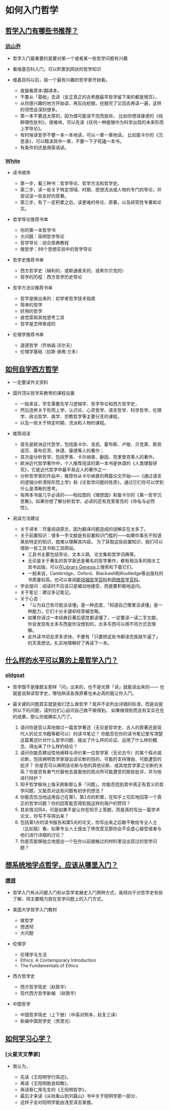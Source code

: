 # 如何入门哲学

## [哲学入门有哪些书推荐？][1]

### [远山乔][2]

- 哲学入门最重要的是要对某一个或者某一些哲学问题有兴趣

- 看维基百科入门，可以积累到网状的哲学知识

- 维基百科以后，挑一个最有兴趣的哲学家开始看。
  - 直接看原本/翻译本。
  - 不要从「基础」去读（反正真正的古希腊最早哲学留下来的都是残页）。
  - 从你感兴趣的地方开始读，再反向挖掘，挖掘完了又回去再读一遍，这样的领悟会深刻很多。
  - 第一本不要选太厚的，因为很可能读不完而放弃。
    比如你想读康德的《纯粹理性批判》，很难啃，可以先读《任何一种能够作为科学出现的未来形而上学导论》。
  - 有时候读哲学不要一本一本地读，可以一章一章地读。
    比如笛卡尔的《沉思录》，可以精读其中一章，不要一下子死磕一本书。
  - 有条件的还是用英语读。

### [White][3]

- 读书顺序
  - 第一步，看三种书：哲学导论、哲学方法和哲学史。
  - 第二步，读一些关于特定领域、时期、思想流派或人物的专门的导论，并尝试读一些友好的原著。
  - 第三步，有了一定积累之后，读更难的导论、原著，以及研究性专著和论文。

- 哲学导论推荐书单
  - 你的第一本哲学书
  - 大问题：简明哲学导论
  - 哲学导论：综合原典教程
  - 做哲学：88个思想实验中的哲学导论

- 哲学史推荐书单
  - 西方哲学史（梯利的，或斯通普夫的，或希尔贝克的）
  - 哲学的历程：西方哲学历史导论

- 哲学方法论推荐书单
  - 哲学是做出来的：初学者哲学技术指南
  - 简单的哲学
  - 好用的哲学
  - 直觉泵和其他思考工具
  - 哲学是怎样练成的

- 伦理学推荐书单
  - 道德哲学（乔纳森·沃尔夫）
  - 伦理学基础（拉斯·谢弗·兰多）

## [如何自学西方哲学][4]

- 一定要读外文资料

- 国外顶尖哲学系教育的课程设置
  - 一般来说，学生需要先学习逻辑学、哲学导论和西方哲学史，
  - 然后选修关于形而上学、认识论、心灵哲学、语言哲学、科学哲学、伦理学、政治哲学、美学、宗教哲学等主要分支的课程，
  - 以及一些关于特定时期、流派和人物的课程。

- 推荐阅读
  - 首先是欧洲近代哲学，包括笛卡尔、洛克、霍布斯、卢梭、贝克莱、斯宾诺莎、莱布尼茨、休谟、康德等人的著作；
  - 其次是分析哲学，包括罗素、卡尔纳普、蒯因、克里普克等人的著作。
  - 欧洲近代哲学著作中，个人推荐阅读的第一本书是休谟的《人类理智研究》，它是近代哲学中最平易近人的著作之一
  - 分析哲学家的作品中，推荐你从卡尔纳普的两篇论文开始——《通过语言的逻辑分析清除形而上学》和《论哲学问题的性质》，通过它们你可以学到什么是清晰的思考。
  - 有两本书是几乎必读的——柏拉图的《理想国》和笛卡尔的《第一哲学沉思集》。如果你想了解分析哲学，必读的还有克里普克的《命名与必然性》。

- 阅读方法建议
  - 关于译本：尽量阅读原文，因为翻译问题造成的误解实在太多了。
  - 关于前置知识：很多一手文献是有前置知识门槛的——如果你事先不知道某些特定的知识，就难以理解其内容。
    为了获取这些前置知识，我们可以借助一些工具书和工具网站。
    - 工具书主要包括导论、文本义疏、论文集和哲学词典等。
    - 无论是关于著名的哲学家还是著名的哲学著作，都有相当多的相关工具书出版，可以在[Library Genesis][6]上搜索和下载它们。
    - 一般来说，Cambridge、Oxford、Blackwell和Routledge等出版社的书质量较高。也可以查阅[斯坦福哲学百科][7]和[网络哲学百科][8]。
  - 学会提问：阅读时不应该只是被动地接受，而是要积极地追问。
  - 关于笔记：建议多记笔记。
  - 关于心态：
    - 「认为自己有可能没读懂」是一种态度，「知道自己哪里没读懂」是一种能力，它们十分关键却经常被忽略。
    - 如果你读过一本经典巨著后感觉都读懂了，一定要读一读二手文献，你会发现有太多东西是你没想到的，太多东西可以用不同方式去理解。
    - 此外读书切忌求多求快，不要有「只要把这些书都读完我就牛逼了」的天真想法，扎实地理解好了再读下一本。

## [什么样的水平可以算的上是哲学入门？][5]

### [oldgoat][9]

- 哲学既不是像题主那样「问」出来的，也不是光靠「读」就能读出来的——
  也就是说熟读哲学史，哪怕熟读各类原著也未必真的能让你入门。

- 最关键的问题其实就是我们怎么做哲学？我并不会列出详细的标准，而是会提供以下的问题，请列位扪心自问自己做不做得到。
  如果做得到而且有实实在在的成果，那么你就确实入门了。
   1. 请问你是否认真地做过一篇哲学著述（无论是哲学史、古人的原著还是现代人的论文书籍等都可以）的读书笔记？
     你能否在你的读书笔记里写清楚这篇著述针对什么哲学问题、提出了什么样的论证、运用了什么样的概念、得出来了什么样的结论？
   2. 请问你能否建设性地阐释与评价某一位哲学家（无论古今）的某个观点或论断，包括阐明哲学家提出该论断的目的、可能的支持理由、可能遭受的批评？
     你是否可以阐明该论断与他的其他论断、或其他哲学家之论断的关系？你是否有勇气代替他去直面他的观点所可能遭受的那些批评，并为他进行辩护？
   3. 知乎哲学板块上每天刷新那么多「问题」，你能否找到其中真正有意义的哲学问题，又能否对这些问题有初步的想法？
   4. 你能否恰当地运用自己在第1、第2点的积累，在知乎上切实地回答一个真正的哲学问题？你的回答能否得到我这样的用户的赞同？
   5. 其余情况同4，可是如果不是让你在知乎上答题，而是真的写出一篇学术论文，你写不写得出来？
   6. 包括第1点的读书报告和第5点的论文，你写出来之后敢不敢给专业人士（比如我）看，如果专业人士提出了修改意见那你会不会虚心接受或者与他们进行详细的讨论？
   7. 你是否能够独立地提出一个在你以前接触过的材料里没出现过的哲学问题？

## [想系统地学点哲学，应该从哪里入门？][13]

### [唐逍][14]

- 哲学入门有从问题入门和从哲学发展史入门两种方式，我倾向于对哲学史有些了解，但主要精力放在哲学问题上的入门方式。

- 美国大学哲学入门教材
  - 做哲学
  - 想透彻
  - 大问题

- 伦理学
  - 伦理学与生活
  - Ethics: A Contemporary Introduction
  - The Fundamentals of Ethics

- 西方哲学史
  - 西方哲学简史（赵敦华）
  - 现代西方哲学新编 （赵敦华）

- 中国哲学
  - 中国哲学简史（上下册）（中英对照本，赵复三译）
  - 新编中国哲学史（劳思光）

## [如何学习心学？][10]

### [火星天文學家]

- 我认为，
  - 先读《王阳明学行简述》，
  - 再读《王阳明致良知教》，
  - 再读蔡仁厚先生的《王阳明哲学》，
  - 最后才来读《从陆象山到刘蕺山》书中关于阳明学那一部分，
  - 这样子会对阳明学能由浅至深去掌握。

  [1]: https://www.zhihu.com/question/19588342
  [2]: https://www.zhihu.com/question/19588342/answer/779421801
  [3]: https://www.zhihu.com/question/19588342/answer/786026336
  [4]: https://zhuanlan.zhihu.com/p/41845770
  [5]: https://www.zhihu.com/question/27213448
  [6]: http://libgen.rs/
  [7]: https://plato.stanford.edu/
  [8]: https://iep.utm.edu/
  [9]: https://www.zhihu.com/question/27213448/answer/35791994
  [10]: https://www.zhihu.com/question/19965816
  [11]: https://www.zhihu.com/question/23094965
  [12]: https://www.zhihu.com/question/23094965/answer/51578860
  [13]: https://www.zhihu.com/question/19861542
  [14]: https://www.zhihu.com/question/19861542/answer/13227309
